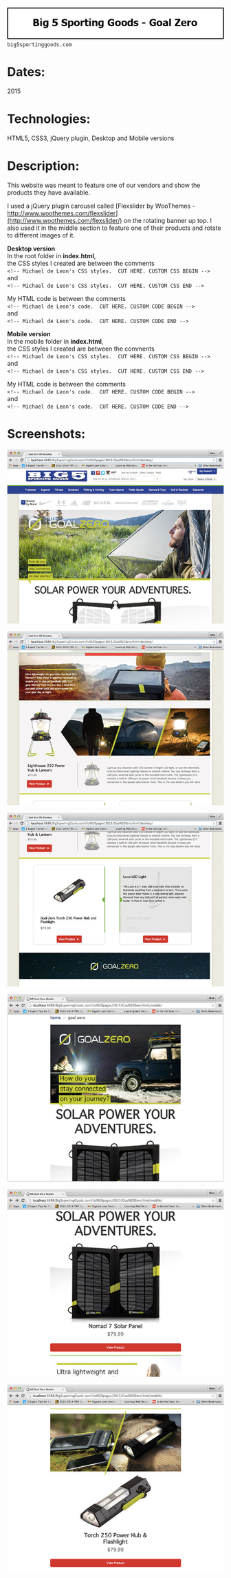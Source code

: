 ![Title](github/github_title_B5gz.gif)  
`big5sportinggoods.com`  

# Dates:  
2015  
# Technologies:  
HTML5, CSS3, jQuery plugin, Desktop and Mobile versions   
# Description:  
This website was meant to feature one of our vendors and show the products they have available.  

I used a jQuery plugin carousel called [Flexslider by WooThemes - http://www.woothemes.com/flexslider](http://www.woothemes.com/flexslider/) on the rotating banner up top.  I also used it in the middle section to feature one of their products and rotate to different images of it.    

**Desktop version**  
In the root folder in **index.html**,  
the CSS styles I created are between the comments  
`<!-- Michael de Leon's CSS styles.  CUT HERE. CUSTOM CSS BEGIN -->`  
and  
`<!-- Michael de Leon's CSS styles.  CUT HERE. CUSTOM CSS END -->`  

My HTML code is between the comments  
`<!-- Michael de Leon's code.  CUT HERE. CUSTOM CODE BEGIN -->`  
and  
`<!-- Michael de Leon's code.  CUT HERE. CUSTOM CODE END -->`

**Mobile version**  
In the mobile folder in **index.html**,  
the CSS styles I created are between the comments  
`<!-- Michael de Leon's CSS styles.  CUT HERE. CUSTOM CSS BEGIN -->`  
and  
`<!-- Michael de Leon's CSS styles.  CUT HERE. CUSTOM CSS END -->`  

My HTML code is between the comments  
`<!-- Michael de Leon's code.  CUT HERE. CUSTOM CODE BEGIN -->`  
and  
`<!-- Michael de Leon's code.  CUT HERE. CUSTOM CODE END -->`  
# Screenshots:
![Screenshot](github/github_screenshot_B5gz1.jpg)  

![Screenshot](github/github_screenshot_B5gz2.jpg)  

![Screenshot](github/github_screenshot_B5gz3.jpg)  

![Screenshot](github/github_screenshot_B5gz4.jpg)  

![Screenshot](github/github_screenshot_B5gz5.jpg)  

![Screenshot](github/github_screenshot_B5gz6.jpg)  

